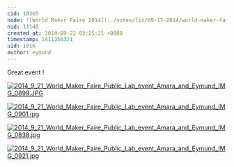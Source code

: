 ```yaml
---
cid: 10365
node: ![World Maker Faire 2014](../notes/liz/09-17-2014/world-maker-faire)
nid: 11148
created_at: 2014-09-22 03:25:21 +0000
timestamp: 1411356321
uid: 1016
author: eymund
---
```


Great event !

[![2014_9_21_World_Maker_Faire_Public_Lab_event_Amara_and_Eymund_IMG_0899.JPG](https://i.publiclab.org/system/images/photos/000/006/941/medium/2014_9_21_World_Maker_Faire_Public_Lab_event_Amara_and_Eymund_IMG_0899.JPG)](https://i.publiclab.org/system/images/photos/000/006/941/original/2014_9_21_World_Maker_Faire_Public_Lab_event_Amara_and_Eymund_IMG_0899.JPG)

[![2014_9_21_World_Maker_Faire_Public_Lab_event_Amara_and_Eymund_IMG_0901.jpg](https://i.publiclab.org/system/images/photos/000/006/943/medium/2014_9_21_World_Maker_Faire_Public_Lab_event_Amara_and_Eymund_IMG_0901.jpg)](https://i.publiclab.org/system/images/photos/000/006/943/original/2014_9_21_World_Maker_Faire_Public_Lab_event_Amara_and_Eymund_IMG_0901.jpg)

[![2014_9_21_World_Maker_Faire_Public_Lab_event_Amara_and_Eymund_IMG_0838.jpg](https://i.publiclab.org/system/images/photos/000/006/942/medium/2014_9_21_World_Maker_Faire_Public_Lab_event_Amara_and_Eymund_IMG_0838.jpg)](https://i.publiclab.org/system/images/photos/000/006/942/original/2014_9_21_World_Maker_Faire_Public_Lab_event_Amara_and_Eymund_IMG_0838.jpg)

[![2014_9_21_World_Maker_Faire_Public_Lab_event_Amara_and_Eymund_IMG_0921.jpg](https://i.publiclab.org/system/images/photos/000/006/944/medium/2014_9_21_World_Maker_Faire_Public_Lab_event_Amara_and_Eymund_IMG_0921.jpg)](https://i.publiclab.org/system/images/photos/000/006/944/original/2014_9_21_World_Maker_Faire_Public_Lab_event_Amara_and_Eymund_IMG_0921.jpg)

